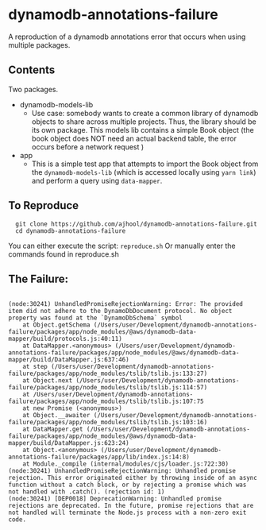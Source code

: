 # dynamodb-annotations-failure
A reproduction of a dynamodb annotations error that occurs when using multiple packages.

## Contents
Two packages.
 - dynamodb-models-lib
    - Use case: somebody wants to create a common library of dynamodb objects to share across multiple projects. Thus, the library should be its own package. This models lib contains a simple Book object (the book object does NOT need an actual backend table, the error occurs before a network request )
 - app
    - This is a simple test app that attempts to import the Book object from the `dynamodb-models-lib` (which is accessed locally using `yarn link`) and perform a query using `data-mapper`.
 
## To Reproduce
```
  git clone https://github.com/ajhool/dynamodb-annotations-failure.git
  cd dynamodb-annotations-failure
```

You can either execute the script: `reproduce.sh`
Or manually enter the commands found in reproduce.sh

## The Failure:

```

(node:30241) UnhandledPromiseRejectionWarning: Error: The provided item did not adhere to the DynamoDbDocument protocol. No object property was found at the `DynamoDbSchema` symbol
    at Object.getSchema (/Users/user/Development/dynamodb-annotations-failure/packages/app/node_modules/@aws/dynamodb-data-mapper/build/protocols.js:40:11)
    at DataMapper.<anonymous> (/Users/user/Development/dynamodb-annotations-failure/packages/app/node_modules/@aws/dynamodb-data-mapper/build/DataMapper.js:637:46)
    at step (/Users/user/Development/dynamodb-annotations-failure/packages/app/node_modules/tslib/tslib.js:133:27)
    at Object.next (/Users/user/Development/dynamodb-annotations-failure/packages/app/node_modules/tslib/tslib.js:114:57)
    at /Users/user/Development/dynamodb-annotations-failure/packages/app/node_modules/tslib/tslib.js:107:75
    at new Promise (<anonymous>)
    at Object.__awaiter (/Users/user/Development/dynamodb-annotations-failure/packages/app/node_modules/tslib/tslib.js:103:16)
    at DataMapper.get (/Users/user/Development/dynamodb-annotations-failure/packages/app/node_modules/@aws/dynamodb-data-mapper/build/DataMapper.js:623:24)
    at Object.<anonymous> (/Users/user/Development/dynamodb-annotations-failure/packages/app/lib/index.js:14:8)
    at Module._compile (internal/modules/cjs/loader.js:722:30)
(node:30241) UnhandledPromiseRejectionWarning: Unhandled promise rejection. This error originated either by throwing inside of an async function without a catch block, or by rejecting a promise which was not handled with .catch(). (rejection id: 1)
(node:30241) [DEP0018] DeprecationWarning: Unhandled promise rejections are deprecated. In the future, promise rejections that are not handled will terminate the Node.js process with a non-zero exit code.
```
